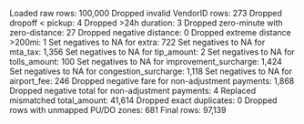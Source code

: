 Loaded raw rows: 100,000
Dropped invalid VendorID rows: 273
Dropped dropoff < pickup: 4
Dropped >24h duration: 3
Dropped zero-minute with zero-distance: 27
Dropped negative distance: 0
Dropped extreme distance >200mi: 1
Set negatives to NA for extra: 722
Set negatives to NA for mta_tax: 1,356
Set negatives to NA for tip_amount: 2
Set negatives to NA for tolls_amount: 100
Set negatives to NA for improvement_surcharge: 1,424
Set negatives to NA for congestion_surcharge: 1,118
Set negatives to NA for airport_fee: 246
Dropped negative fare for non-adjustment payments: 1,868
Dropped negative total for non-adjustment payments: 4
Replaced mismatched total_amount: 41,614
Dropped exact duplicates: 0
Dropped rows with unmapped PU/DO zones: 681
Final rows: 97,139
